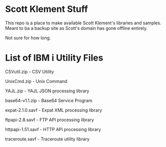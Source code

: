 # Scott Klement Stuff
This repo is a place to make available Scott Klement's libraries and samples. Meant to ba a backup site as Scott's domain has gone offline entirely.    

Not sure for how long.    

# List of IBM i Utility Files
CSVutil.zip - CSV Utility   

UnixCmd.zip - Unix Command   

YAJL.zip - YAJL JSON processing library   

base64-v1.1.zip - Base64 Service Program    

expat-2.1.0.savf - Expat XML processing library    

ftpapi-2.8.savf - FTP API processing library    

httpapi-1.51.savf - HTTP APi processing library   

traceroute.savf - Traceroute utility library   



